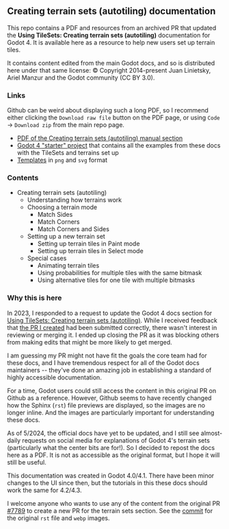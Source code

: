 ## Creating terrain sets (autotiling) documentation

This repo contains a PDF and resources from an archived PR that updated the **Using TileSets: Creating terrain sets (autotiling)** documentation for Godot 4. It is available here as a resource to help new users set up terrain tiles.

It contains content edited from the main Godot docs, and so is distributed here under that same license: © Copyright 2014-present Juan Linietsky, Ariel Manzur and the Godot community (CC BY 3.0).

### Links
Github can be weird about displaying such a long PDF, so I recommend either clicking the `Download raw file` button on the PDF page, or using `Code` -> `Download zip` from the main repo page.

- [PDF of the Creating terrain sets (autotiling) manual section](./terrain_sets_docs.pdf)
- [Godot 4 "starter" project](./starter_project/) that contains all the examples from these docs with the TileSets and terrains set up
- [Templates](./templates/) in `png` and `svg` format

### Contents
- Creating terrain sets (autotiling)
    - Understanding how terrains work
    - Choosing a terrain mode
        - Match Sides
        - Match Corners
        - Match Corners and Sides
    - Setting up a new terrain set
        - Setting up terrain tiles in Paint mode
        - Setting up terrain tiles in Select mode
    - Special cases
        - Animating terrain tiles
        - Using probabilities for multiple tiles with the same bitmask
        - Using alternative tiles for one tile with multiple bitmasks

### Why this is here

In 2023, I responded to a request to update the Godot 4 docs section for [Using TileSets: Creating terrain sets (autotiling)](https://docs.godotengine.org/en/latest/tutorials/2d/using_tilesets.html#creating-terrain-sets-autotiling). While I received feedback that [the PR I created](https://github.com/godotengine/godot-docs/pull/7789) had been submitted correctly, there wasn't interest in reviewing or merging it. I ended up closing the PR as it was blocking others from making edits that might be more likely to get merged.

I am guessing my PR might not have fit the goals the core team had for these docs, and I have tremendous respect for all of the Godot docs maintainers -- they've done an amazing job in establishing a standard of highly accessible documentation.

For a time, Godot users could still access the content in this original PR on Github as a reference. However, Github seems to have recently changed how the Sphinx (`rst`) file previews are displayed, so the images are no longer inline. And the images are particularly important for understanding these docs.

As of 5/2024, the official docs have yet to be updated, and I still see almost-daily requests on social media for explanations of Godot 4's terrain sets (particularly what the center bits are for!). So I decided to repost the docs here as a PDF. It is not as accessible as the original format, but I hope it will still be useful.

This documentation was created in Godot 4.0/4.1. There have been minor changes to the UI since then, but the tutorials in this these docs should work the same for 4.2/4.3.

I welcome anyone who wants to use any of the content from the original PR [#7789](https://github.com/godotengine/godot-docs/pull/7789) to create a new PR for the terrain sets section. See the [commit](https://github.com/godotengine/godot-docs/pull/7789/files#diff-f1afad32ca03f3a25b1c50f47996f838c74c9f94ead387382f21b9ef02d53a72) for the original `rst` file and `webp` images.
